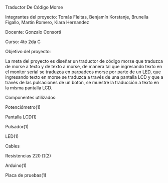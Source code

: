 Traductor De Código Morse

Integrantes del proyecto: Tomás Fleitas, Benjamín Korstanje, Brunella Figallo, Martín Romero, Kiara Hernandez

Docente: Gonzalo Consorti

Curso: 4to 2da C

Objetivo del proyecto:

La meta del proyecto es diseñar un traductor de código morse que traduzca de morse a texto y de texto a morse, de manera tal que ingresando texto en el monitor serial se traduzca en parpadeos morse por parte de un LED, que ingresando texto en morse se traduzca a través de una pantalla LCD y que a través de las pulsaciones de un botón, se muestre la traducción a texto en la misma pantalla LCD.

Componentes utilizados:

Potenciómetro(1)

Pantalla LCD(1)

Pulsador(1)

LED(1)

Cables

Resistencias 220 Ω(2)

Arduino(1)

Placa de pruebas(1)


